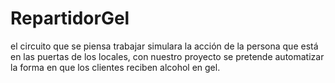 # RepartidorGel
el circuito que se piensa trabajar simulara la acción de la persona que está en las puertas de los locales, con nuestro proyecto se pretende automatizar la forma en que los clientes reciben alcohol en gel.
